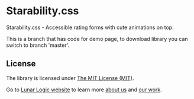 # Starability.css

Starability.css - Accessible rating forms with cute animations on top.

This is a branch that has code for demo page, to download library you can switch to branch 'master'.

## License

The library is licensed under [The MIT License (MIT)](http://choosealicense.com/licenses/mit/).

Go to [Lunar Logic website](http://www.lunarlogic.io/) to learn more [about us](http://www.lunarlogic.io/company) and [our work](http://www.lunarlogic.io/portfolio).
